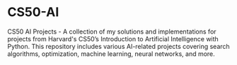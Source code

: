 # CS50-AI
CS50 AI Projects - A collection of my solutions and implementations for projects from Harvard's CS50’s Introduction to Artificial Intelligence with Python. This repository includes various AI-related projects covering search algorithms, optimization, machine learning, neural networks, and more.
